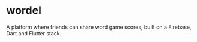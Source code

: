# wordel
A platform where friends can share word game scores, built on a Firebase, Dart and Flutter stack. 
